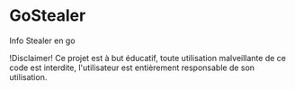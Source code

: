 # GoStealer
Info Stealer en go

!Disclaimer!
Ce projet est à but éducatif, toute utilisation malveillante de ce code est interdite, l'utilisateur est entièrement responsable de son utilisation.
